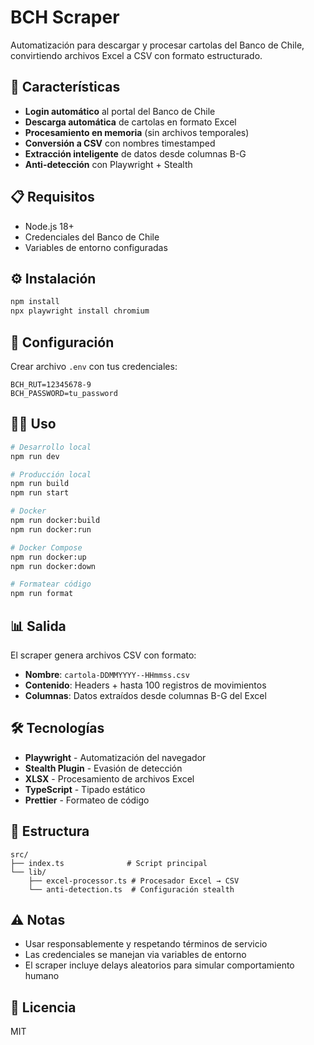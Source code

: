 # BCH Scraper

Automatización para descargar y procesar cartolas del Banco de Chile, convirtiendo archivos Excel a CSV con formato estructurado.

## 🚀 Características

- **Login automático** al portal del Banco de Chile
- **Descarga automática** de cartolas en formato Excel
- **Procesamiento en memoria** (sin archivos temporales)
- **Conversión a CSV** con nombres timestamped
- **Extracción inteligente** de datos desde columnas B-G
- **Anti-detección** con Playwright + Stealth

## 📋 Requisitos

- Node.js 18+
- Credenciales del Banco de Chile
- Variables de entorno configuradas

## ⚙️ Instalación

```bash
npm install
npx playwright install chromium
```

## 🔧 Configuración

Crear archivo `.env` con tus credenciales:

```env
BCH_RUT=12345678-9
BCH_PASSWORD=tu_password
```

## 🏃‍♂️ Uso

```bash
# Desarrollo local
npm run dev

# Producción local
npm run build
npm run start

# Docker
npm run docker:build
npm run docker:run

# Docker Compose
npm run docker:up
npm run docker:down

# Formatear código
npm run format
```

## 📊 Salida

El scraper genera archivos CSV con formato:
- **Nombre**: `cartola-DDMMYYYY--HHmmss.csv`
- **Contenido**: Headers + hasta 100 registros de movimientos
- **Columnas**: Datos extraídos desde columnas B-G del Excel

## 🛠️ Tecnologías

- **Playwright** - Automatización del navegador
- **Stealth Plugin** - Evasión de detección
- **XLSX** - Procesamiento de archivos Excel
- **TypeScript** - Tipado estático
- **Prettier** - Formateo de código

## 📝 Estructura

```
src/
├── index.ts              # Script principal
└── lib/
    ├── excel-processor.ts # Procesador Excel → CSV
    └── anti-detection.ts  # Configuración stealth
```

## ⚠️ Notas

- Usar responsablemente y respetando términos de servicio
- Las credenciales se manejan via variables de entorno
- El scraper incluye delays aleatorios para simular comportamiento humano

## 📄 Licencia

MIT
